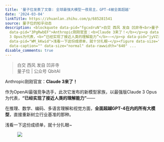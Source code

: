 ```yaml
---
title: '量子位发表了文章: 全球最强大模型一夜易主，GPT-4被全面超越'
date: '2024-03-04'
linkTitle: https://zhuanlan.zhihu.com/p/685281541
source: 量子位的知乎动态
description: <blockquote data-pid="fgcxdruN">白交 西风 发自 凹非寺<br>量子位 | 公众号 QbitAI</blockquote><p
  data-pid="3PgRwbEF">Anthropic刚刚官宣：<b>Claude 3来了！</b></p><p data-pid="sQyGtSyH">作为OpenAI最强竞争选手，此次它发布的新模型家族，以最强版Claude
  3 Opus为代表，<b>“已经实现了接近人类的理解能力”</b>——</p><p data-pid="jyVZi5yG">在推理、数学、编码、多语言理解和视觉方面，<b>全面超越GPT-4在内的所有大模型</b>，直接重新树立行业基准的那种。</p><p
  data-pid="WM_kKwid">浅看一下这份成绩单，就十分扎眼~</p><figure data-size="normal"><img src="https://pic3.zhimg.com/v2-6ad7f6c43d57917dd087010d0548a0ce_1440w.jpg"
  data-caption="" data-size="normal" data-rawwidth="640" ...
disable_comments: true
---
```

<blockquote data-pid="fgcxdruN">白交 西风 发自 凹非寺<br>量子位 | 公众号 QbitAI</blockquote><p data-pid="3PgRwbEF">Anthropic刚刚官宣：<b>Claude 3来了！</b></p><p data-pid="sQyGtSyH">作为OpenAI最强竞争选手，此次它发布的新模型家族，以最强版Claude 3 Opus为代表，<b>“已经实现了接近人类的理解能力”</b>——</p><p data-pid="jyVZi5yG">在推理、数学、编码、多语言理解和视觉方面，<b>全面超越GPT-4在内的所有大模型</b>，直接重新树立行业基准的那种。</p><p data-pid="WM_kKwid">浅看一下这份成绩单，就十分扎眼~</p><figure data-size="normal"><img src="https://pic3.zhimg.com/v2-6ad7f6c43d57917dd087010d0548a0ce_1440w.jpg" data-caption="" data-size="normal" data-rawwidth="640" ...